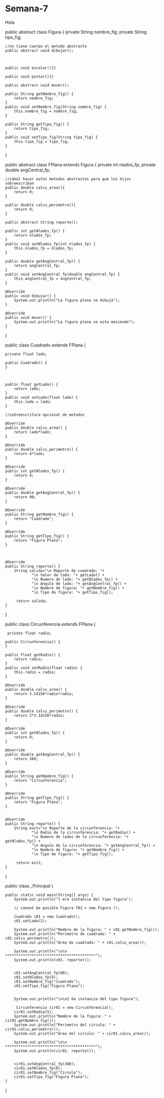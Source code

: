 # Semana-7
Hola

public abstract class Figura {
    private String nombre_fig;
    private String tipo_fig;
    
    //no tiene cuerpo el metodo abstracto
    public abstract void dibujar();
    
    
    
    public void escalar(){}
    
    public void pintar(){}
    
    public abstract void mover();

    public String getNombre_fig() {
        return nombre_fig;
    }
    public void setNombre_fig(String nombre_fig) {
        this.nombre_fig = nombre_fig;
    }

    public String getTipo_fig() {
        return tipo_fig;
    }
    public void setTipo_fig(String tipo_fig) {
        this.tipo_fig = tipo_fig;
    }        
    
}




public abstract class FPlana extends Figura {
    private int nlados_fp;
    private double angCentral_fp;
    
    //ideal hacer estos metodos abstractos para que los hijos sobreescriban
    public double calcu_area(){
        return 0;
    }
    
    public double calcu_perimetro(){
        return 0;
    }
    
    public abstract String reporte();

    public int getNlados_fp() {
        return nlados_fp;
    }
    public void setNlados_fp(int nlados_fp) {
        this.nlados_fp = nlados_fp;
    }

    public double getAngCentral_fp() {
        return angCentral_fp;
    }
    public void setAngCentral_fp(double angCentral_fp) {
        this.angCentral_fp = angCentral_fp;
    }
  
    @Override
    public void dibujar() {
        System.out.println("La figura plana se dibuja");
    }

    @Override
    public void mover() {
        System.out.println("La figura plana se esta moviendo");
    }
   
}


public class Cuadrado extends FPlana {

    private float lado;

    public Cuadrado() {
    }
 
    

    public float getLado() {
        return lado;
    }
    public void setLado(float lado) {
        this.lado = lado;
    }
    
    //sobreescritura opcional de metodos

    @Override
    public double calcu_area() {
        return lado*lado;
    }

    @Override
    public double calcu_perimetro() {
        return 4*lado;
    }

    @Override
    public int getNlados_fp() {
        return 4;
    }

    @Override
    public double getAngCentral_fp() {
        return 90;    
    }

    @Override
    public String getNombre_fig() {
        return "Cuadrado";
    }

    @Override
    public String getTipo_fig() {
        return "Figura Plana";
    }
    
    
    
    @Override
    public String reporte() {
        String salida="\n Reporte de cuadrado: "+
                "\n Valor de lado: "+ getLado() +
                "\n Numero de lado: "+ getNlados_fp() +
                "\n Angulo de lado: "+ getAngCentral_fp() +
                "\n Nombre de figura: "+ getNombre_fig() +
                "\n Tipo de figura: "+ getTipo_fig();
        
         return salida;
    }
    
}


public class Circunferencia extends FPlana {
    
     private float radio;

    public Circunferencia() {
    }

    public float getRadio() {
        return radio;
    }
    public void setRadio(float radio) {
        this.radio = radio;
    }
    
    @Override
    public double calcu_area() {
        return 3.14156*radio*radio;
    }

    @Override
    public double calcu_perimetro() {
        return 2*3.14156*radio;
    }

    @Override
    public int getNlados_fp() {
        return 0;
    }

    @Override
    public double getAngCentral_fp() {
        return 360;    
    }

    @Override
    public String getNombre_fig() {
        return "Circunferencia";
    }

    @Override
    public String getTipo_fig() {
        return "Figura Plana";
    }
    

    @Override
    public String reporte() {
        String exit="\n Reporte de la circunferencia: "+
                "\n Radio de la circunferencia: "+ getRadio() +
                "\n Numero de lados de la circunferencia: "+ getNlados_fp() +
                "\n Angulo de la circunferencia: "+ getAngCentral_fp() +
                "\n Nombre de figura: "+ getNombre_fig() +
                "\n Tipo de figura: "+ getTipo_fig();
        
         return exit;
    }
    
}


public class _Principal {
    
    public static void main(String[] args) {
        System.out.println("1 era instancia del tipo figura");
        
        // cannot be posible Figura f01 = new Figura ();
        
        Cuadrado c01 = new Cuadrado();
        c01.setLado(2);
        
        System.out.println("Nombre de la figura: " + c01.getNombre_fig());
        System.out.println("Perimetro de cuadrado: " + c01.calcu_perimetro());
        System.out.println("Area de cuadrado: " + c01.calcu_area());
        
        System.out.println("\n\n *****************************************");
        System.out.println(c01. reporte());
        
        
        c01.setAngCentral_fp(90);
        c01.setNlados_fp(4);
        c01.setNombre_fig("Cuadrado");
        c01.setTipo_fig("Figura Plana");
        
        
        System.out.println("\n\n2 da instancia del tipo figura");
        
         Circunferencia cir01 = new Circunferencia();
        cir01.setRadio(5);
        System.out.println("Nombre de la figura: " + cir01.getNombre_fig());
        System.out.println("Perimetro del circulo: " + cir01.calcu_perimetro());
        System.out.println("Area del circulo: " + cir01.calcu_area());
        
        System.out.println("\n\n *****************************************");
        System.out.println(cir01. reporte());
        
        
        cir01.setAngCentral_fp(360);
        cir01.setNlados_fp(0);
        cir01.setNombre_fig("Circulo");
        cir01.setTipo_fig("Figura Plana");
    }
}
